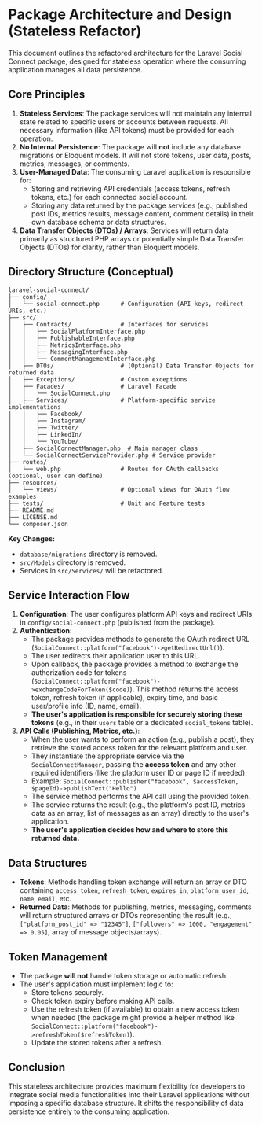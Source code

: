 # Package Architecture and Design (Stateless Refactor)

This document outlines the refactored architecture for the Laravel Social Connect package, designed for stateless operation where the consuming application manages all data persistence.

## Core Principles

1.  **Stateless Services**: The package services will not maintain any internal state related to specific users or accounts between requests. All necessary information (like API tokens) must be provided for each operation.
2.  **No Internal Persistence**: The package will **not** include any database migrations or Eloquent models. It will not store tokens, user data, posts, metrics, messages, or comments.
3.  **User-Managed Data**: The consuming Laravel application is responsible for:
    *   Storing and retrieving API credentials (access tokens, refresh tokens, etc.) for each connected social account.
    *   Storing any data returned by the package services (e.g., published post IDs, metrics results, message content, comment details) in their own database schema or data structures.
4.  **Data Transfer Objects (DTOs) / Arrays**: Services will return data primarily as structured PHP arrays or potentially simple Data Transfer Objects (DTOs) for clarity, rather than Eloquent models.

## Directory Structure (Conceptual)

```
laravel-social-connect/
├── config/
│   └── social-connect.php      # Configuration (API keys, redirect URIs, etc.)
├── src/
│   ├── Contracts/              # Interfaces for services
│   │   ├── SocialPlatformInterface.php
│   │   ├── PublishableInterface.php
│   │   ├── MetricsInterface.php
│   │   ├── MessagingInterface.php
│   │   └── CommentManagementInterface.php
│   ├── DTOs/                   # (Optional) Data Transfer Objects for returned data
│   ├── Exceptions/             # Custom exceptions
│   ├── Facades/                # Laravel Facade
│   │   └── SocialConnect.php
│   ├── Services/               # Platform-specific service implementations
│   │   ├── Facebook/
│   │   ├── Instagram/
│   │   ├── Twitter/
│   │   ├── LinkedIn/
│   │   └── YouTube/
│   ├── SocialConnectManager.php  # Main manager class
│   └── SocialConnectServiceProvider.php # Service provider
├── routes/
│   └── web.php                 # Routes for OAuth callbacks (optional, user can define)
├── resources/
│   └── views/                  # Optional views for OAuth flow examples
├── tests/                      # Unit and Feature tests
├── README.md
├── LICENSE.md
└── composer.json
```

**Key Changes:**

*   `database/migrations` directory is removed.
*   `src/Models` directory is removed.
*   Services in `src/Services/` will be refactored.

## Service Interaction Flow

1.  **Configuration**: The user configures platform API keys and redirect URIs in `config/social-connect.php` (published from the package).
2.  **Authentication**: 
    *   The package provides methods to generate the OAuth redirect URL (`SocialConnect::platform("facebook")->getRedirectUrl()`).
    *   The user redirects their application user to this URL.
    *   Upon callback, the package provides a method to exchange the authorization code for tokens (`SocialConnect::platform("facebook")->exchangeCodeForToken($code)`). This method returns the access token, refresh token (if applicable), expiry time, and basic user/profile info (ID, name, email).
    *   **The user's application is responsible for securely storing these tokens** (e.g., in their `users` table or a dedicated `social_tokens` table).
3.  **API Calls (Publishing, Metrics, etc.)**: 
    *   When the user wants to perform an action (e.g., publish a post), they retrieve the stored access token for the relevant platform and user.
    *   They instantiate the appropriate service via the `SocialConnectManager`, passing the **access token** and any other required identifiers (like the platform user ID or page ID if needed).
    *   Example: `SocialConnect::publisher("facebook", $accessToken, $pageId)->publishText("Hello")`
    *   The service method performs the API call using the provided token.
    *   The service returns the result (e.g., the platform's post ID, metrics data as an array, list of messages as an array) directly to the user's application.
    *   **The user's application decides how and where to store this returned data.**

## Data Structures

*   **Tokens**: Methods handling token exchange will return an array or DTO containing `access_token`, `refresh_token`, `expires_in`, `platform_user_id`, `name`, `email`, etc.
*   **Returned Data**: Methods for publishing, metrics, messaging, comments will return structured arrays or DTOs representing the result (e.g., `["platform_post_id" => "12345"]`, `["followers" => 1000, "engagement" => 0.05]`, array of message objects/arrays).

## Token Management

*   The package **will not** handle token storage or automatic refresh.
*   The user's application must implement logic to:
    *   Store tokens securely.
    *   Check token expiry before making API calls.
    *   Use the refresh token (if available) to obtain a new access token when needed (the package might provide a helper method like `SocialConnect::platform("facebook")->refreshToken($refreshToken)`).
    *   Update the stored tokens after a refresh.

## Conclusion

This stateless architecture provides maximum flexibility for developers to integrate social media functionalities into their Laravel applications without imposing a specific database structure. It shifts the responsibility of data persistence entirely to the consuming application.
